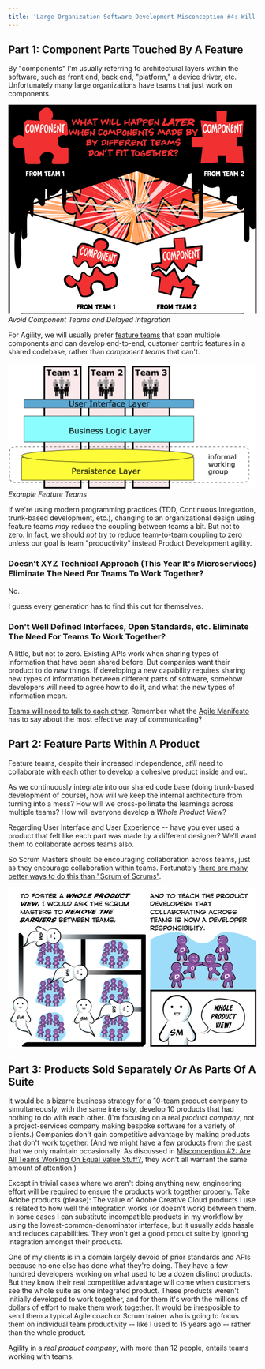 ```yaml
---
title: 'Large Organization Software Development Misconception #4: Will Parts Made By Different Teams Fit Together By Magic?'
---
```


## Part 1: Component Parts Touched By A Feature


By "components" I'm usually referring to architectural layers within the software, such as front end, back end, "platform," a device driver, etc.  Unfortunately many large organizations have teams that just work on components.

[![Components Don't Fit Together](../images/components-dont-fit-together.png)](/Why-Scrum-Isnt-Making-Your-Company-Very-Agile/)
*Avoid Component Teams and Delayed Integration*


For Agility, we will usually prefer [feature teams](https://less.works/less/structure/feature-teams.html) that span multiple components and can develop end-to-end, customer centric features in a shared codebase, rather than *component teams* that can't.

![Feature Teams](../images/feature-teams.png)
*Example Feature Teams*

If we're using modern programming practices (TDD, Continuous Integration, trunk-based development, etc.), changing to an organizational design using feature teams *may* reduce the coupling between teams a bit.  But not to zero.  In fact, we should *not* try to reduce team-to-team coupling to zero unless our goal is team "productivity" instead Product Development agility.


### Doesn't XYZ Technical Approach (This Year It's Microservices) Eliminate The Need For Teams To Work Together?

No.

I guess every generation has to find this out for themselves.

### Don't Well Defined Interfaces, Open Standards, etc. Eliminate The Need For Teams To Work Together?

A little, but not to zero.  Existing APIs work when sharing types of information that have been shared before.  But companies want their product to do *new* things.  If developing a new capability requires sharing new types of information between different parts of software, somehow developers will need to agree how to do it, and what the new types of information mean.

[Teams will need to talk to each other](https://less.works/less/framework/coordination-and-integration.html).  Remember what the [Agile Manifesto](https://agilemanifesto.org/principles.html) has to say about the most effective way of communicating?

## Part 2: Feature Parts Within A Product

Feature teams, despite their increased independence, *still* need to collaborate with each other to develop a cohesive product inside and out.

As we continuously integrate into our shared code base (doing trunk-based development of course), how will we keep the internal architecture from turning into a mess?  How will we cross-pollinate the learnings across multiple teams?  How will everyone develop a *Whole Product View*?

Regarding User Interface and User Experience -- have you ever used a product that felt like each part was made by a different designer?  We'll want them to collaborate across teams also.

So Scrum Masters should be encouraging collaboration across teams, just as they encourage collaboration within teams.  Fortunately [there are many better ways to do this than "Scrum of Scrums"](https://less.works/less/framework/coordination-and-integration.html).

![Tear down the wall](../images/tear-down-the-wall.png)

## Part 3: Products Sold Separately _Or_ As Parts Of A Suite

It would be a bizarre business strategy for a 10-team product company to simultaneously, with the same intensity, develop 10 products that had nothing to do with each other.  (I'm focusing on a real *product company*, not a project-services company making bespoke software for a variety of clients.)  Companies don't gain competitive advantage by making products that don't work together.  (And we might have a few products from the past that we only maintain occasionally.  As discussed in [Misconception #2: Are All Teams Working On Equal Value Stuff?](/misconception-2-all-teams-are-working-on-equal-value/), they won't all warrant the same amount of attention.)

Except in trivial cases where we aren't doing anything new, engineering effort will be required to ensure the products work together properly.  Take Adobe products (please):  The value of Adobe Creative Cloud products I use is related to how well the integration works (or doesn't work) between them.  In some cases I can substitute incompatible products in my workflow by using the lowest-common-denominator interface, but it usually adds hassle and reduces capabilities.  They won't get a good product suite by ignoring integration amongst their products.  

One of my clients is in a domain largely devoid of prior standards and APIs because no one else has done what they're doing.  They have a few hundred developers working on what used to be a dozen distinct products.  But they know their real competitive advantage will come when customers see the whole suite as one integrated product.  These products weren't initially developed to work together, and for them it's worth the millions of dollars of effort to make them work together.  It would be irresposible to send them a typical Agile coach or Scrum trainer who is going to focus them on individual team productivity -- like I used to 15 years ago -- rather than the whole product.

Agility in a *real product company*, with more than 12 people, entails teams working with teams.
